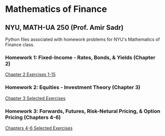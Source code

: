 # Mathematics of Finance 
## NYU, MATH-UA 250 (Prof. Amir Sadr)

Python files associated with homework problems for NYU's Mathematics of Finance class. 

### Homework 1: Fixed-Income - Rates, Bonds, & Yields (Chapter 2) 
[Chapter 2 Exercises 1-15](https://github.com/user-attachments/files/17249424/Math_Finance_HW1.1.pdf)

### Homework 2: Equities - Investment Theory (Chapter 3) 
[Chapter 3 Selected Exercises](https://github.com/user-attachments/files/17451769/Math_Finance_HW2.pdf)

### Homework 3: Forwards, Futures, Risk-Netural Pricing, & Option Pricing (Chapters 4-6) 
[Chapters 4-6 Selected Exercises](https://github.com/user-attachments/files/18058436/Math_Finance_HW3.pdf)
